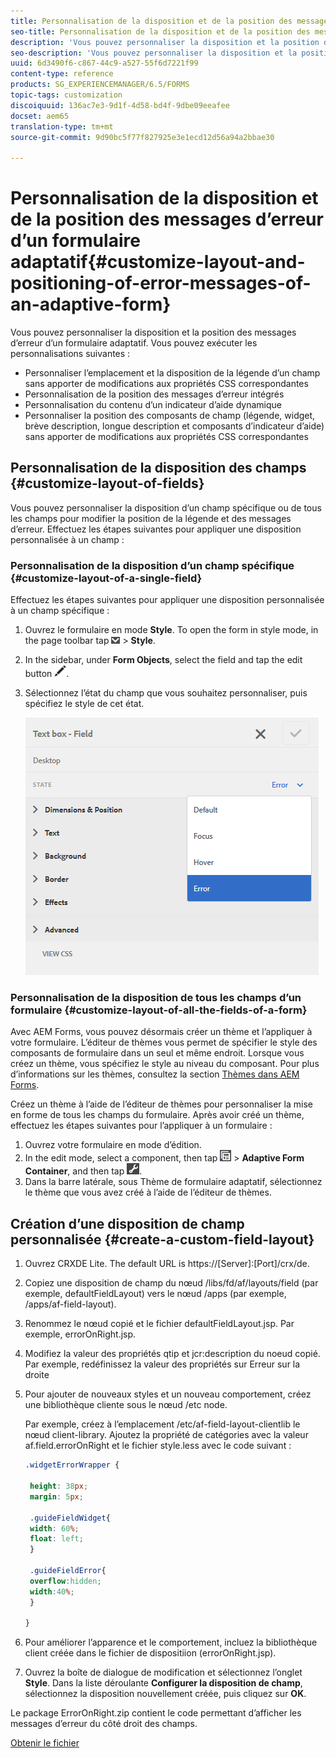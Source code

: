 ```yaml
---
title: Personnalisation de la disposition et de la position des messages d’erreur d’un formulaire adaptatif
seo-title: Personnalisation de la disposition et de la position des messages d’erreur d’un formulaire adaptatif
description: 'Vous pouvez personnaliser la disposition et la position des messages d’erreur d’un formulaire adaptatif. '
seo-description: 'Vous pouvez personnaliser la disposition et la position des messages d’erreur d’un formulaire adaptatif. '
uuid: 6d3490f6-c867-44c9-a527-55f6d7221f99
content-type: reference
products: SG_EXPERIENCEMANAGER/6.5/FORMS
topic-tags: customization
discoiquuid: 136ac7e3-9d1f-4d58-bd4f-9dbe09eeafee
docset: aem65
translation-type: tm+mt
source-git-commit: 9d90bc5f77f827925e3e1ecd12d56a94a2bbae30

---
```



# Personnalisation de la disposition et de la position des messages d’erreur d’un formulaire adaptatif{#customize-layout-and-positioning-of-error-messages-of-an-adaptive-form}

Vous pouvez personnaliser la disposition et la position des messages d’erreur d’un formulaire adaptatif. Vous pouvez exécuter les personnalisations suivantes :

* Personnaliser l’emplacement et la disposition de la légende d’un champ sans apporter de modifications aux propriétés CSS correspondantes
* Personnalisation de la position des messages d’erreur intégrés
* Personnalisation du contenu d’un indicateur d’aide dynamique
* Personnaliser la position des composants de champ (légende, widget, brève description, longue description et composants d’indicateur d’aide) sans apporter de modifications aux propriétés CSS correspondantes

## Personnalisation de la disposition des champs {#customize-layout-of-fields}

Vous pouvez personnaliser la disposition d’un champ spécifique ou de tous les champs pour modifier la position de la légende et des messages d’erreur. Effectuez les étapes suivantes pour appliquer une disposition personnalisée à un champ :

### Personnalisation de la disposition d’un champ spécifique {#customize-layout-of-a-single-field}

Effectuez les étapes suivantes pour appliquer une disposition personnalisée à un champ spécifique :

1. Ouvrez le formulaire en mode **Style**. To open the form in style mode, in the page toolbar tap ![canvas-drop-down](assets/canvas-drop-down.png) > **Style**.
1. In the sidebar, under **Form Objects**, select the field and tap the edit button ![edit-button](assets/edit-button.png).
1. Sélectionnez l’état du champ que vous souhaitez personnaliser, puis spécifiez le style de cet état.

   ![Spécification du style intégré d’un champ](assets/edit-error-state.png)

### Personnalisation de la disposition de tous les champs d’un formulaire {#customize-layout-of-all-the-fields-of-a-form}

Avec AEM Forms, vous pouvez désormais créer un thème et l’appliquer à votre formulaire. L’éditeur de thèmes vous permet de spécifier le style des composants de formulaire dans un seul et même endroit. Lorsque vous créez un thème, vous spécifiez le style au niveau du composant. Pour plus d’informations sur les thèmes, consultez la section [Thèmes dans AEM Forms](../../forms/using/themes.md).

Créez un thème à l’aide de l’éditeur de thèmes pour personnaliser la mise en forme de tous les champs du formulaire. Après avoir créé un thème, effectuez les étapes suivantes pour l’appliquer à un formulaire :

1. Ouvrez votre formulaire en mode d’édition.
1. In the edit mode, select a component, then tap ![field-level](assets/field-level.png) > **Adaptive Form Container**, and then tap ![cmppr](assets/cmppr.png).
1. Dans la barre latérale, sous Thème de formulaire adaptatif, sélectionnez le thème que vous avez créé à l’aide de l’éditeur de thèmes.

## Création d’une disposition de champ personnalisée {#create-a-custom-field-layout}

1. Ouvrez CRXDE Lite. The default URL is https://[Server]:[Port]/crx/de.
1. Copiez une disposition de champ du nœud /libs/fd/af/layouts/field (par exemple, defaultFieldLayout) vers le nœud /apps (par exemple, /apps/af-field-layout).
1. Renommez le nœud copié et le fichier defaultFieldLayout.jsp. Par exemple, errorOnRight.jsp.

1. Modifiez la valeur des propriétés qtip et jcr:description du noeud copié. Par exemple, redéfinissez la valeur des propriétés sur Erreur sur la droite

1. Pour ajouter de nouveaux styles et un nouveau comportement, créez une bibliothèque cliente sous le nœud /etc node.

   Par exemple, créez à l’emplacement /etc/af-field-layout-clientlib le nœud client-library. Ajoutez la propriété de catégories avec la valeur af.field.errorOnRight et le fichier style.less avec le code suivant :

   ```css
   .widgetErrorWrapper {
   
    height: 38px;
    margin: 5px;
   
    .guideFieldWidget{
    width: 60%;
    float: left; 
    }
   
    .guideFieldError{
    overflow:hidden;
    width:40%; 
    }
   
   }
   ```

1. Pour améliorer l’apparence et le comportement, incluez la bibliothèque client créée dans le fichier de dispositiion (errorOnRight.jsp).
1. Ouvrez la boîte de dialogue de modification et sélectionnez l’onglet **Style**. Dans la liste déroulante **Configurer la disposition de champ**, sélectionnez la disposition nouvellement créée, puis cliquez sur **OK**.

Le package ErrorOnRight.zip contient le code permettant d’afficher les messages d’erreur du côté droit des champs.

[Obtenir le fichier](assets/erroronright.zip)
